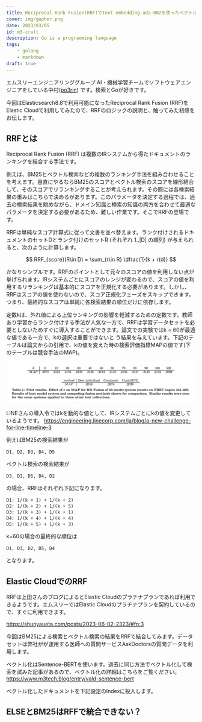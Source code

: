 ```yaml
---
title: Reciprocal Rank Fusion(RRF)でtext-embedding-ada-002を使ったベクトル検索とBM25のランキングを統合する
cover: img/gopher.png
date: 2023/03/05
id: m3-cruft
description: Go is a programming language
tags:
    - golang
    - markdown
draft: true
---
```


エムスリーエンジニアリンググループ AI・機械学習チームでソフトウェアエンジニアをしている中村([po3rin](https://twitter.com/po3rin)) です。検索とGoが好きです。

今回はElasticsearch8.8で利用可能になったReciprocal Rank Fusion (RRF)をElastic Cloudで利用してみたので、RRFのロジックの説明と、触ってみた初感をお伝します。

## RRFとは

Reciprocal Rank Fusion (RRF) は複数のIRシステムから得たドキュメントのランキングを結合する手法です。

例えば、BM25とベクトル検索などの複数のランキング手法を組み合わせることを考えます。愚直にやるならBM25のスコアとベクトル検索のスコアを線形結合して、そのスコアでリランキングすることが考えられます。その際には各検索結果の重みはこちらで決めるがあります。このパラメータを決定する過程では、過去の検索結果を眺めながら、ドメイン知識と検索の知識の両方を合わせて最適なパラメータを決定する必要があるため、難しい作業です。そこでRRFの登場です。

RRFは単純なスコア計算式に従って文書を並べ替えます。ランク付けされるドキュメントのセットDとランク付けのセットR (それぞれ 1..|D| の順列) が与えられると、次のように計算します。

$$
RRF_{score}(R\in D) = \sum_{r\in R} \dfrac{1}{k + r(d)}
$$

かなりシンプルです。RRFのポイントとして元々のスコアの値を利用しない点が挙げられます。IRシステムごとにスコアのレンジが変わるので、スコアの値を利用するリランキングは基本的にスコアを正規化する必要があります。しかし、RRFはスコアの値を使わないので、スコア正規化フェーズをスキップできます。つまり、最終的なスコアは単純に各検索結果の順位だけに依存します。

定数kは、外れ値による上位ランキングの影響を軽減するための定数です。教師あり学習からランク付けする手法が人気な一方で、RRFは学習データセットを必要としないためすぐに導入することができます。論文での実験ではk = 60が最適な値である一方で、kの選択は重要ではないと
う結果を与えています。下記のテーブルは論文からの引用で、kの値を変えた時の検索評価指標MAPの値です(下のテーブルは競合手法のMAP)。

<img src=./map-by-k.png>

LINEさんの導入令ではkを動的な値として、IRシステムごとにkの値を変更しているようです。
https://engineering.linecorp.com/ja/blog/a-new-challenge-for-line-timeline-3

例えばBM25の検索結果が

```
D1, D2, D3, D4, D5
```

ベクトル検索の検索結果が

```
D3, D1, D5, D4, D2
```

の場合、RRFはそれぞれ下記になります。

```
D1: 1/(k + 1) + 1/(k + 2)
D2: 1/(k + 2) + 1/(k + 5) 
D3: 1/(k + 3) + 1/(k + 1) 
D4: 1/(k + 4) + 1/(k + 4) 
D5: 1/(k + 5) + 1/(k + 3)
```

k=60の場合の最終的な順位は

```
D1, D3, D2, D5, D4
```

となります。

## Elastic CloudでのRRF

RRFは上田さんのブログによるとElastic Cloudのプラチナプランであれば利用できるようです。エムスリーではElastic Cloudのプラチナプランを契約しているので、すぐに利用できます。

https://shunyaueta.com/posts/2023-06-02-2323/#fn:3

今回はBM25による検索とベクトル検索の結果をRRFで結合してみます。データセットは弊社がが運用する医師への質問サービスAskDoctorsの質問データを利用します。

ベクトル化はSentence-BERTを使います。過去に同じ方法でベクトル化して検索を試みた記事があるので、ベクトル化の詳細はこちらをご覧ください。
https://www.m3tech.blog/entry/vald-sentence-bert

ベクトル化したドキュメントを下記設定のIndexに投入します。

## ELSEとBM25はRFFで統合できない？

